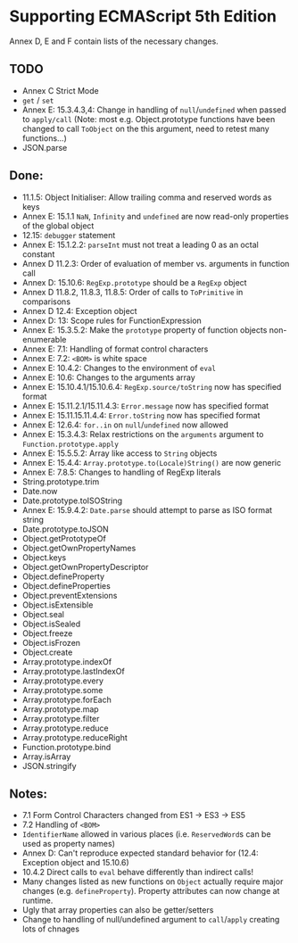 # Supporting ECMAScript 5th Edition

Annex D, E and F contain lists of the necessary changes.

## TODO
- Annex C Strict Mode
- `get` / `set`
- Annex E: 15.3.4.3,4: Change in handling of `null`/`undefined` when passed to `apply/call` (Note: most e.g. Object.prototype functions have been changed to call `ToObject` on the this argument, need to retest many functions...)
- JSON.parse

## Done:
- 11.1.5: Object Initialiser: Allow trailing comma and reserved words as keys
- Annex E: 15.1.1 `NaN`, `Infinity` and `undefined` are now read-only properties of the global object
- 12.15: `debugger` statement
- Annex E: 15.1.2.2: `parseInt` must not treat a leading 0 as an octal constant
- Annex D 11.2.3: Order of evaluation of member vs. arguments in function call
- Annex D: 15.10.6: `RegExp.prototype` should be a `RegExp` object
- Annex D 11.8.2, 11.8.3, 11.8.5: Order of calls to `ToPrimitive` in comparisons
- Annex D 12.4: Exception object
- Annex D: 13: Scope rules for FunctionExpression
- Annex E: 15.3.5.2: Make the `prototype` property of function objects non-enumerable
- Annex E: 7.1: Handling of format control characters
- Annex E: 7.2: `<BOM>` is white space
- Annex E: 10.4.2: Changes to the environment of `eval`
- Annex E: 10.6: Changes to the arguments array
- Annex E: 15.10.4.1/15.10.6.4: `RegExp.source/toString` now has specified format
- Annex E: 15.11.2.1/15.11.4.3: `Error.message` now has specified format
- Annex E: 15.11.15.11.4.4: `Error.toString` now has specified format
- Annex E: 12.6.4: `for..in` on `null`/`undefined` now allowed
- Annex E: 15.3.4.3: Relax restrictions on the `arguments` argument to `Function.prototype.apply`
- Annex E: 15.5.5.2: Array like access to `String` objects
- Annex E: 15.4.4: `Array.prototype.to(Locale)String()` are now generic
- Annex E: 7.8.5: Changes to handling of RegExp literals
- String.prototype.trim
- Date.now
- Date.prototype.toISOString
- Annex E: 15.9.4.2: `Date.parse` should attempt to parse as ISO format string
- Date.prototype.toJSON
- Object.getPrototypeOf
- Object.getOwnPropertyNames
- Object.keys
- Object.getOwnPropertyDescriptor
- Object.defineProperty
- Object.defineProperties
- Object.preventExtensions
- Object.isExtensible
- Object.seal
- Object.isSealed
- Object.freeze
- Object.isFrozen
- Object.create
- Array.prototype.indexOf
- Array.prototype.lastIndexOf
- Array.prototype.every
- Array.prototype.some
- Array.prototype.forEach
- Array.prototype.map
- Array.prototype.filter
- Array.prototype.reduce
- Array.prototype.reduceRight
- Function.prototype.bind
- Array.isArray
- JSON.stringify

## Notes:
- 7.1 Form Control Characters changed from ES1 -> ES3 -> ES5
- 7.2 Handling of `<BOM>`
- `IdentifierName` allowed in various places (i.e. `ReservedWord`s can be used as property names)
- Annex D: Can't reproduce expected standard behavior for (12.4: Exception object and 15.10.6)
- 10.4.2 Direct calls to `eval` behave differently than indirect calls!
- Many changes listed as new functions on `Object` actually require major changes (e.g. `defineProperty`). Property attributes can now change at runtime.
- Ugly that array properties can also be getter/setters
- Change to handling of null/undefined argument to `call`/`apply` creating lots of chnages
